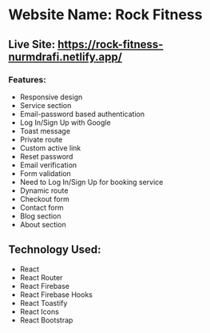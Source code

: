 # Website Name: Rock Fitness
## Live Site: https://rock-fitness-nurmdrafi.netlify.app/

### Features:
- Responsive design
- Service section
- Email-password based authentication
- Log In/Sign Up with Google
- Toast message
- Private route
- Custom active link
- Reset password
- Email verification
- Form validation
- Need to Log In/Sign Up for booking service
- Dynamic route
- Checkout form
- Contact form
- Blog section
- About section

## Technology Used:

- React
- React Router
- React Firebase
- React Firebase Hooks
- React Toastify
- React Icons
- React Bootstrap